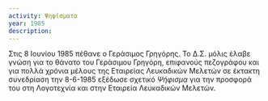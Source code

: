 ```yaml
---
activity: Ψηφίσματα
year: 1985
description: 
---
```


Στις 8 Ιουνίου 1985 πέθανε ο Γεράσιμος Γρηγόρης. Το Δ.Σ. μόλις έλαβε γνώση για το θάνατο του Γεράσιμου Γρηγόρη, επιφανούς πεζογράφου και για πολλά χρόνια μέλους της Εταιρείας Λευκαδικών Μελετών σε έκτακτη συνεδρίαση την 8-6-1985 εξέδωσε σχετικό *Ψήφισμα* για την προσφορά του στη Λογοτεχνία και στην Εταιρεία Λευκαδικών Μελετών.

